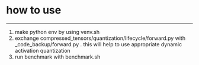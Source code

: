 # how to use
---

1. make python env by using venv.sh
2. exchange compressed_tensors/quantization/lifecycle/forward.py with _code_backup/forward.py . this will help to use appropriate dynamic activation quantization
3. run benchmark with benchmark.sh
